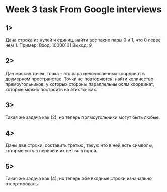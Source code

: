﻿# Week 3 task From Google interviews

## 1>
Дана строка из нулей и единиц, найти все такие пары 0 и 1, что 0 левее чем 1.
Пример:
Вход: 10000101 
Выход: 9 

## 2>
Дан массив точек, точка - это пара целочисленных координат в двумерном пространстве. Точки не повторяются, найти количество прямоугольников, у которых стороны параллельны осям координат, которые можно построить на этих точках.

## 3>
Такая же задача как (2), но теперь прямоугольники могут быть любые.
  
## 4>  
Даны две строки, составить третью, такую что в ней есть символы, которые есть в первой и их нет во второй.  
  
## 5>  
Такая же задача как (4), но теперь обе входные строки изначально отсортированы